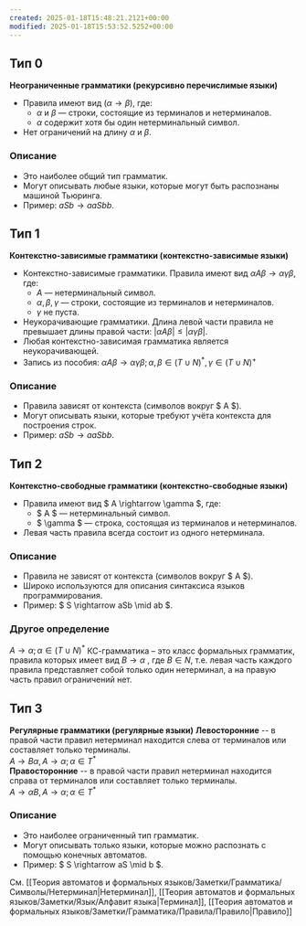 ```yaml
---
created: 2025-01-18T15:48:21.2121+00:00
modified: 2025-01-18T15:53:52.5252+00:00
---
```


## **Тип 0**
**Неограниченные грамматики (рекурсивно перечислимые языки)**
- Правила имеют вид $( \alpha \rightarrow \beta )$, где:
  - $\alpha$ и $\beta$ — строки, состоящие из терминалов и нетерминалов.
  - $\alpha$ содержит хотя бы один нетерминальный символ.
- Нет ограничений на длину $\alpha$ и $\beta$.

### Описание
- Это наиболее общий тип грамматик.
- Могут описывать любые языки, которые могут быть распознаны машиной Тьюринга.
- Пример: $aSb \rightarrow aaSbb$.

## **Тип 1** 
**Контекстно-зависимые грамматики (контекстно-зависимые языки)**
- Контекстно-зависимые грамматики. Правила имеют вид $\alpha A \beta \rightarrow \alpha \gamma \beta$, где:
  - $A$ — нетерминальный символ.
  - $\alpha, \beta, \gamma$ — строки, состоящие из терминалов и нетерминалов.
  - $\gamma$ не пуста.
- Неукорачивающие грамматики. Длина левой части правила не превышает длины правой части: $|\alpha A \beta| \leq |\alpha \gamma \beta|$.
- Любая контекстно-зависимая грамматика является неукорачивающей.
- Запись из пособия: $\alpha A \beta \rightarrow \alpha \gamma \beta; \alpha,\beta \in (T \cup N)^*, \gamma \in (T \cup N)^+$

### Описание
- Правила зависят от контекста (символов вокруг $ A $).
- Могут описывать языки, которые требуют учёта контекста для построения строк.
- Пример: $aSb \rightarrow aaSbb$.

## **Тип 2**
**Контекстно-свободные грамматики (контекстно-свободные языки)**
- Правила имеют вид $ A \rightarrow \gamma $, где:
  - $ A $ — нетерминальный символ.
  - $ \gamma $ — строка, состоящая из терминалов и нетерминалов.
- Левая часть правила всегда состоит из одного нетерминала.

### Описание
- Правила не зависят от контекста (символов вокруг $ A $).
- Широко используются для описания синтаксиса языков программирования.
- Пример: $ S \rightarrow aSb \mid ab $.

### Другое определение
$A \rightarrow \alpha; \alpha \in (T \cup N)^*$
КС-грамматика – это класс формальных грамматик, правила которых имеет вид $B \rightarrow \alpha$ , где $B \in N$, т.е. левая часть каждого правила представляет собой только один нетерминал, а на правую часть правил ограничений нет.

## **Тип 3**
**Регулярные грамматики (регулярные языки)**
**Левосторонние** -- в правой части правил нетерминал находится слева от терминалов или составляет только терминалы.  
$A \rightarrow B\alpha, A \rightarrow \alpha; \alpha \in T^*$  
**Правосторонние** -- в правой части правил нетерминал находится справа от терминалов или составляет только терминалы.  
$A \rightarrow \alpha B, A \rightarrow \alpha; \alpha \in T^*$

### Описание
- Это наиболее ограниченный тип грамматик.
- Могут описывать только языки, которые можно распознать с помощью конечных автоматов.
- Пример: $ S \rightarrow aS \mid b $.

См. [[Теория автоматов и формальных языков/Заметки/Грамматика/Символы/Нетерминал|Нетерминал]], [[Теория автоматов и формальных языков/Заметки/Язык/Алфавит языка|Терминал]], [[Теория автоматов и формальных языков/Заметки/Грамматика/Правила/Правило|Правило]]
